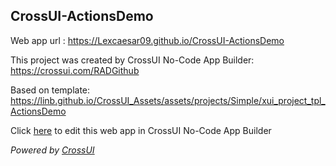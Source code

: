 ## CrossUI-ActionsDemo
Web app url : https://Lexcaesar09.github.io/CrossUI-ActionsDemo

This project was created by CrossUI No-Code App Builder: https://crossui.com/RADGithub

Based on template: https://linb.github.io/CrossUI_Assets/assets/projects/Simple/xui_project_tpl_ActionsDemo

Click [here](https://crossui.com/RADGithub/#!from=github&owner=Lexcaesar09&repo=CrossUI-ActionsDemo) to edit this web app in CrossUI No-Code App Builder

<i>Powered by [CrossUI](https://crossui.com)</i>
